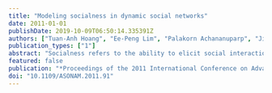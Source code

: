 ```yaml
---
title: "Modeling socialness in dynamic social networks"
date: 2011-01-01
publishDate: 2019-10-09T06:50:14.335391Z
authors: ["Tuan-Anh Hoang", "Ee-Peng Lim", "Palakorn Achananuparp", "Jing Jiang", "Loo-Nin Teow"]
publication_types: ["1"]
abstract: "Socialness refers to the ability to elicit social interaction and social links among people. It is a concept often associated with individuals. Although there are tangible benefits in socialness, there is little research in its modeling. In this paper, we study socialness as a property that can be associated with items, beyond its traditional association with people. We aim to model an item's socialness as a quantitative measure based on the how popular the item is adopted by members of multiple communities. We propose two socialness models, namely Basic and Mutual Dependency, to compute item socialness based on different sets of principles. In developing the Mutual Dependency Model, we demonstrate that items' socialness can be related to the socialness of communities. Our model have been evaluated on a set of users and application items from a mobile social network. We also conducted experiments to study how socialness can be related to network effects such as homophily, social influence and friendship formation. © 2011 IEEE."
featured: false
publication: "*Proceedings of the 2011 International Conference on Advances in Social Networks Analysis and Mining - ASONAM '11*"
doi: "10.1109/ASONAM.2011.91"
---
```


